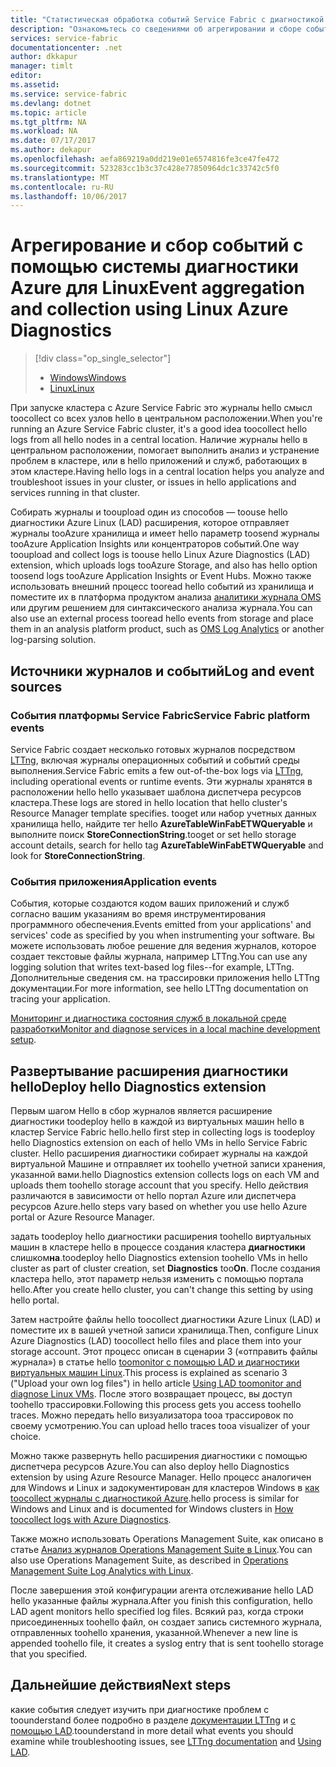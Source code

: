 ```yaml
---
title: "Статистическая обработка событий Service Fabric с диагностикой Azure Linux aaaAzure | Документы Microsoft"
description: "Ознакомьтесь со сведениями об агрегировании и сборе событий с использованием LAD для мониторинга и диагностики кластеров Azure Service Fabric."
services: service-fabric
documentationcenter: .net
author: dkkapur
manager: timlt
editor: 
ms.assetid: 
ms.service: service-fabric
ms.devlang: dotnet
ms.topic: article
ms.tgt_pltfrm: NA
ms.workload: NA
ms.date: 07/17/2017
ms.author: dekapur
ms.openlocfilehash: aefa869219a0dd219e01e6574816fe3ce47fe472
ms.sourcegitcommit: 523283cc1b3c37c428e77850964dc1c33742c5f0
ms.translationtype: MT
ms.contentlocale: ru-RU
ms.lasthandoff: 10/06/2017
---
```

# <a name="event-aggregation-and-collection-using-linux-azure-diagnostics"></a><span data-ttu-id="0dd5c-103">Агрегирование и сбор событий с помощью системы диагностики Azure для Linux</span><span class="sxs-lookup"><span data-stu-id="0dd5c-103">Event aggregation and collection using Linux Azure Diagnostics</span></span>
> [!div class="op_single_selector"]
> * [<span data-ttu-id="0dd5c-104">Windows</span><span class="sxs-lookup"><span data-stu-id="0dd5c-104">Windows</span></span>](service-fabric-diagnostics-event-aggregation-wad.md)
> * [<span data-ttu-id="0dd5c-105">Linux</span><span class="sxs-lookup"><span data-stu-id="0dd5c-105">Linux</span></span>](service-fabric-diagnostics-event-aggregation-lad.md)
>
>

<span data-ttu-id="0dd5c-106">При запуске кластера с Azure Service Fabric это журналы hello смысл toocollect со всех узлов hello в центральном расположении.</span><span class="sxs-lookup"><span data-stu-id="0dd5c-106">When you're running an Azure Service Fabric cluster, it's a good idea toocollect hello logs from all hello nodes in a central location.</span></span> <span data-ttu-id="0dd5c-107">Наличие журналы hello в центральном расположении, помогает выполнить анализ и устранение проблем в кластере, или в hello приложений и служб, работающих в этом кластере.</span><span class="sxs-lookup"><span data-stu-id="0dd5c-107">Having hello logs in a central location helps you analyze and troubleshoot issues in your cluster, or issues in hello applications and services running in that cluster.</span></span>

<span data-ttu-id="0dd5c-108">Собирать журналы и tooupload один из способов — toouse hello диагностики Azure Linux (LAD) расширения, которое отправляет журналы tooAzure хранилища и имеет hello параметр toosend журналы tooAzure Application Insights или концентраторов событий.</span><span class="sxs-lookup"><span data-stu-id="0dd5c-108">One way tooupload and collect logs is toouse hello Linux Azure Diagnostics (LAD) extension, which uploads logs tooAzure Storage, and also has hello option toosend logs tooAzure Application Insights or Event Hubs.</span></span> <span data-ttu-id="0dd5c-109">Можно также использовать внешний процесс tooread hello событий из хранилища и поместите их в платформа продуктом анализа [аналитики журнала OMS](../log-analytics/log-analytics-service-fabric.md) или другим решением для синтаксического анализа журнала.</span><span class="sxs-lookup"><span data-stu-id="0dd5c-109">You can also use an external process tooread hello events from storage and place them in an analysis platform product, such as [OMS Log Analytics](../log-analytics/log-analytics-service-fabric.md) or another log-parsing solution.</span></span>

## <a name="log-and-event-sources"></a><span data-ttu-id="0dd5c-110">Источники журналов и событий</span><span class="sxs-lookup"><span data-stu-id="0dd5c-110">Log and event sources</span></span>

### <a name="service-fabric-platform-events"></a><span data-ttu-id="0dd5c-111">События платформы Service Fabric</span><span class="sxs-lookup"><span data-stu-id="0dd5c-111">Service Fabric platform events</span></span>
<span data-ttu-id="0dd5c-112">Service Fabric создает несколько готовых журналов посредством [LTTng](http://lttng.org), включая журналы операционных событий и событий среды выполнения.</span><span class="sxs-lookup"><span data-stu-id="0dd5c-112">Service Fabric emits a few out-of-the-box logs via [LTTng](http://lttng.org), including operational events or runtime events.</span></span> <span data-ttu-id="0dd5c-113">Эти журналы хранятся в расположении hello hello указывает шаблона диспетчера ресурсов кластера.</span><span class="sxs-lookup"><span data-stu-id="0dd5c-113">These logs are stored in hello location that hello cluster's Resource Manager template specifies.</span></span> <span data-ttu-id="0dd5c-114">tooget или набор учетных данных хранилища hello, найдите тег hello **AzureTableWinFabETWQueryable** и выполните поиск **StoreConnectionString**.</span><span class="sxs-lookup"><span data-stu-id="0dd5c-114">tooget or set hello storage account details, search for hello tag **AzureTableWinFabETWQueryable** and look for **StoreConnectionString**.</span></span>

### <a name="application-events"></a><span data-ttu-id="0dd5c-115">События приложения</span><span class="sxs-lookup"><span data-stu-id="0dd5c-115">Application events</span></span>
 <span data-ttu-id="0dd5c-116">События, которые создаются кодом ваших приложений и служб согласно вашим указаниям во время инструментирования программного обеспечения.</span><span class="sxs-lookup"><span data-stu-id="0dd5c-116">Events emitted from your applications' and services' code as specified by you when instrumenting your software.</span></span> <span data-ttu-id="0dd5c-117">Вы можете использовать любое решение для ведения журналов, которое создает текстовые файлы журнала, например LTTng.</span><span class="sxs-lookup"><span data-stu-id="0dd5c-117">You can use any logging solution that writes text-based log files--for example, LTTng.</span></span> <span data-ttu-id="0dd5c-118">Дополнительные сведения см. на трассировки приложения hello LTTng документации.</span><span class="sxs-lookup"><span data-stu-id="0dd5c-118">For more information, see hello LTTng documentation on tracing your application.</span></span>

<span data-ttu-id="0dd5c-119">[Мониторинг и диагностика состояния служб в локальной среде разработки](service-fabric-diagnostics-how-to-monitor-and-diagnose-services-locally.md)</span><span class="sxs-lookup"><span data-stu-id="0dd5c-119">[Monitor and diagnose services in a local machine development setup](service-fabric-diagnostics-how-to-monitor-and-diagnose-services-locally.md).</span></span>

## <a name="deploy-hello-diagnostics-extension"></a><span data-ttu-id="0dd5c-120">Развертывание расширения диагностики hello</span><span class="sxs-lookup"><span data-stu-id="0dd5c-120">Deploy hello Diagnostics extension</span></span>
<span data-ttu-id="0dd5c-121">Первым шагом Hello в сбор журналов является расширение диагностики toodeploy hello в каждой из виртуальных машин hello в кластер Service Fabric hello.</span><span class="sxs-lookup"><span data-stu-id="0dd5c-121">hello first step in collecting logs is toodeploy hello Diagnostics extension on each of hello VMs in hello Service Fabric cluster.</span></span> <span data-ttu-id="0dd5c-122">Hello расширения диагностики собирает журналы на каждой виртуальной Машине и отправляет их toohello учетной записи хранения, указанной вами.</span><span class="sxs-lookup"><span data-stu-id="0dd5c-122">hello Diagnostics extension collects logs on each VM and uploads them toohello storage account that you specify.</span></span> <span data-ttu-id="0dd5c-123">Hello действия различаются в зависимости от hello портал Azure или диспетчера ресурсов Azure.</span><span class="sxs-lookup"><span data-stu-id="0dd5c-123">hello steps vary based on whether you use hello Azure portal or Azure Resource Manager.</span></span>

<span data-ttu-id="0dd5c-124">задать toodeploy hello диагностики расширения toohello виртуальных машин в кластере hello в процессе создания кластера **диагностики** слишком**на**.</span><span class="sxs-lookup"><span data-stu-id="0dd5c-124">toodeploy hello Diagnostics extension toohello VMs in hello cluster as part of cluster creation, set **Diagnostics** too**On**.</span></span> <span data-ttu-id="0dd5c-125">После создания кластера hello, этот параметр нельзя изменить с помощью портала hello.</span><span class="sxs-lookup"><span data-stu-id="0dd5c-125">After you create hello cluster, you can't change this setting by using hello portal.</span></span>

<span data-ttu-id="0dd5c-126">Затем настройте файлы hello toocollect диагностики Azure Linux (LAD) и поместите их в вашей учетной записи хранилища.</span><span class="sxs-lookup"><span data-stu-id="0dd5c-126">Then, configure Linux Azure Diagnostics (LAD) toocollect hello files and place them into your storage account.</span></span> <span data-ttu-id="0dd5c-127">Этот процесс описан в сценарии 3 («отправить файлы журнала») в статье hello [toomonitor с помощью LAD и диагностики виртуальных машин Linux](../virtual-machines/linux/classic/diagnostic-extension.md?toc=%2fazure%2fvirtual-machines%2flinux%2fclassic%2ftoc.json).</span><span class="sxs-lookup"><span data-stu-id="0dd5c-127">This process is explained as scenario 3 ("Upload your own log files") in hello article [Using LAD toomonitor and diagnose Linux VMs](../virtual-machines/linux/classic/diagnostic-extension.md?toc=%2fazure%2fvirtual-machines%2flinux%2fclassic%2ftoc.json).</span></span> <span data-ttu-id="0dd5c-128">После этого возвращает процесс, вы доступ toohello трассировки.</span><span class="sxs-lookup"><span data-stu-id="0dd5c-128">Following this process gets you access toohello traces.</span></span> <span data-ttu-id="0dd5c-129">Можно передать hello визуализатора tooa трассировок по своему усмотрению.</span><span class="sxs-lookup"><span data-stu-id="0dd5c-129">You can upload hello traces tooa visualizer of your choice.</span></span>

<span data-ttu-id="0dd5c-130">Можно также развернуть hello расширения диагностики с помощью диспетчера ресурсов Azure.</span><span class="sxs-lookup"><span data-stu-id="0dd5c-130">You can also deploy hello Diagnostics extension by using Azure Resource Manager.</span></span> <span data-ttu-id="0dd5c-131">Hello процесс аналогичен для Windows и Linux и задокументирован для кластеров Windows в [как toocollect журналы с диагностикой Azure](service-fabric-diagnostics-how-to-setup-wad.md).</span><span class="sxs-lookup"><span data-stu-id="0dd5c-131">hello process is similar for Windows and Linux and is documented for Windows clusters in [How toocollect logs with Azure Diagnostics](service-fabric-diagnostics-how-to-setup-wad.md).</span></span>

<span data-ttu-id="0dd5c-132">Также можно использовать Operations Management Suite, как описано в статье [Анализ журналов Operations Management Suite в Linux](https://blogs.technet.microsoft.com/hybridcloud/2016/01/28/operations-management-suite-log-analytics-with-linux/).</span><span class="sxs-lookup"><span data-stu-id="0dd5c-132">You can also use Operations Management Suite, as described in [Operations Management Suite Log Analytics with Linux](https://blogs.technet.microsoft.com/hybridcloud/2016/01/28/operations-management-suite-log-analytics-with-linux/).</span></span>

<span data-ttu-id="0dd5c-133">После завершения этой конфигурации агента отслеживание hello LAD hello указанные файлы журнала.</span><span class="sxs-lookup"><span data-stu-id="0dd5c-133">After you finish this configuration, hello LAD agent monitors hello specified log files.</span></span> <span data-ttu-id="0dd5c-134">Всякий раз, когда строки присоединенных toohello файл, он создает запись системного журнала, отправленных toohello хранения, указанной.</span><span class="sxs-lookup"><span data-stu-id="0dd5c-134">Whenever a new line is appended toohello file, it creates a syslog entry that is sent toohello storage that you specified.</span></span>

## <a name="next-steps"></a><span data-ttu-id="0dd5c-135">Дальнейшие действия</span><span class="sxs-lookup"><span data-stu-id="0dd5c-135">Next steps</span></span>

<span data-ttu-id="0dd5c-136">какие события следует изучить при диагностике проблем с toounderstand более подробно в разделе [документации LTTng](http://lttng.org/docs) и [с помощью LAD](../virtual-machines/linux/classic/diagnostic-extension.md?toc=%2fazure%2fvirtual-machines%2flinux%2fclassic%2ftoc.json).</span><span class="sxs-lookup"><span data-stu-id="0dd5c-136">toounderstand in more detail what events you should examine while troubleshooting issues, see [LTTng documentation](http://lttng.org/docs) and [Using LAD](../virtual-machines/linux/classic/diagnostic-extension.md?toc=%2fazure%2fvirtual-machines%2flinux%2fclassic%2ftoc.json).</span></span>
